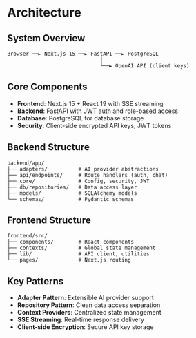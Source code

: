 # Architecture

## System Overview
```
Browser ──► Next.js 15 ──► FastAPI ──► PostgreSQL
                              │
                              └──► OpenAI API (client keys)
```

## Core Components
- **Frontend**: Next.js 15 + React 19 with SSE streaming
- **Backend**: FastAPI with JWT auth and role-based access
- **Database**: PostgreSQL for database storage
- **Security**: Client-side encrypted API keys, JWT tokens

## Backend Structure
```
backend/app/
├── adapters/          # AI provider abstractions
├── api/endpoints/     # Route handlers (auth, chat)
├── core/              # Config, security, JWT
├── db/repositories/   # Data access layer
├── models/            # SQLAlchemy models
└── schemas/           # Pydantic schemas
```

## Frontend Structure
```
frontend/src/
├── components/        # React components
├── contexts/          # Global state management
├── lib/               # API client, utilities
└── pages/             # Next.js routing
```

## Key Patterns
- **Adapter Pattern**: Extensible AI provider support
- **Repository Pattern**: Clean data access separation
- **Context Providers**: Centralized state management
- **SSE Streaming**: Real-time response delivery
- **Client-side Encryption**: Secure API key storage
